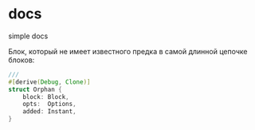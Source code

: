 # docs
simple docs

Блок, который не имеет известного предка в самой длинной цепочке блоков:

```rust
/// 
#[derive(Debug, Clone)]
struct Orphan {
	block: Block,
	opts:  Options,
	added: Instant,
}
```
